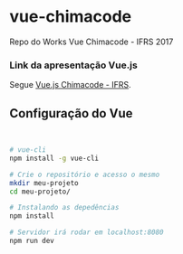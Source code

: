 # vue-chimacode
Repo do Works Vue  Chimacode - IFRS 2017

### Link da apresentação Vue.js

Segue [Vue.js Chimacode - IFRS](https://docs.google.com/presentation/d/1R4P1OlkqO_E50iFb759G4ah4wWaqY67Mc0mQsc_qKSw/edit#slide=id.p3).


## Configuração do Vue

```bash


# vue-cli
npm install -g vue-cli

# Crie o repositório e acesso o mesmo
mkdir meu-projeto
cd meu-projeto/

# Instalando as depedências
npm install

# Servidor irá rodar em localhost:8080
npm run dev


```

